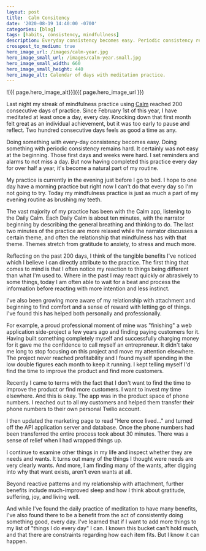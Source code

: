 ```yaml
---
layout: post
title:  Calm Consitency
date: '2020-08-19 14:40:00 -0700'
categories: [blag]
tags: [habits, consistency, mindfullness]
description: Everyday consistency becomes easy. Periodic consistency remains hard.
crosspost_to_medium: true
hero_image_url: /images/calm-year.jpg
hero_image_small_url: /images/calm-year.small.jpg
hero_image_small_width: 660
hero_image_small_height: 440
hero_image_alt: Calendar of days with meditation practice.
---
```

![{{ page.hero_image_alt}}]({{ page.hero_image_url }})

Last night my streak of mindfulness practice using [Calm](https://calm.com) reached 200 consecutive days of practice. Since February 1st of this year, I have meditated at least once a day, every day. Knocking down that first month felt great as an individual achievement, but it was too early to pause and reflect. Two hundred consecutive days feels as good a time as any.

Doing something with every-day consistency becomes easy. Doing something with periodic consistency remains hard. It certainly was not easy at the beginning. Those first days and weeks were hard. I set reminders and alarms to not miss a day. But now having completed this practice every day for over half a year, it's become a natural part of my routine.

My practice is currently in the evening just before I go to bed. I hope to one day have a morning practice but right now I can't do that every day so I'm not going to try. Today my mindfulness practice is just as much a part of my evening routine as brushing my teeth.

The vast majority of my practice has been with the Calm app, listening to the Daily Calm. Each Daily Calm is about ten minutes, with the narrator beginning by describing the general breathing and thinking to do. The last two minutes of the practice are more relaxed while the narrator discusses a certain theme, and often the relationship that mindfulness has with that theme. Themes stretch from gratitude to anxiety, to stress and much more.

Reflecting on the past 200 days, I think of the tangible benefits I've noticed which I believe I can directly attribute to the practice. The first thing that comes to mind is that I often notice my reaction to things being different than what I'm used to. Where in the past I may react quickly or abrasively to some things, today I am often able to wait for a beat and process the information before reacting with more intention and less instinct.

I've also been growing more aware of my relationship with attachment and beginning to find comfort and a sense of reward with letting go of things. I've found this has helped both personally and professionally.

For example, a proud professional moment of mine was "finishing" a web application side-project a few years ago and finding paying customers for it. Having built something completely myself and successfully charging money for it gave me the confidence to call myself an entrepreneur. It didn't take me long to stop focusing on this project and move my attention elsewhere. The project never reached profitability and I found myself spending in the low double figures each month to keep it running. I kept telling myself I'd find the time to improve the product and find more customers.

Recently I came to terms with the fact that I don't want to find the time to improve the product or find more customers. I want to invest my time elsewhere. And this is okay. The app was in the product space of phone numbers. I reached out to all my customers and helped them transfer their phone numbers to their own personal Twilio account. 

I then updated the marketing page to read "Here once lived..." and turned off the API application server and database. Once the phone numbers had been transferred the entire process took about 30 minutes. There was a sense of relief when I had wrapped things up.

I continue to examine other things in my life and inspect whether they are needs and wants. It turns out many of the things I thought were needs are very clearly wants. And more, I am finding many of the wants, after digging into why that want exists, aren't even wants at all.

Beyond reactive patterns and my relationship with attachment, further benefits include much-improved sleep and how I think about gratitude, suffering, joy, and living well.

And while I've found the daily practice of meditation to have many benefits, I've also found there to be a benefit from the act of consistently doing something good, every day. I've learned that if I want to add more things to my list of "things I do every day" I can. I known this bucket can't hold much, and that there are constraints regarding how each item fits. But I know it can happen.
